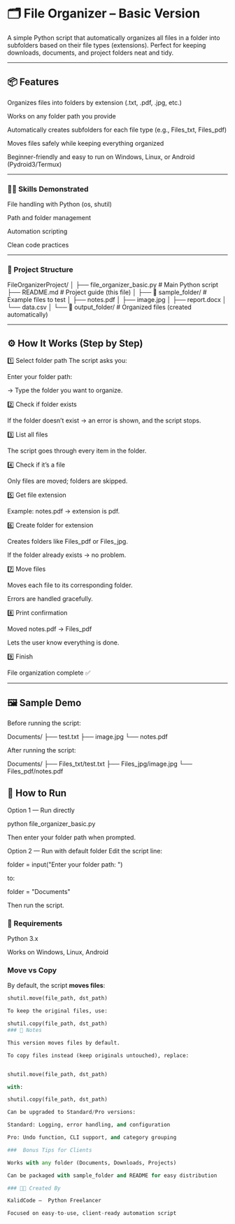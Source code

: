 # 🗂️ File Organizer – Basic Version

A simple Python script that automatically organizes all files in a folder into subfolders based on their file types (extensions). Perfect for keeping downloads, documents, and project folders neat and tidy.


---

## 📦 Features

Organizes files into folders by extension (.txt, .pdf, .jpg, etc.)

Works on any folder path you provide

Automatically creates subfolders for each file type (e.g., Files_txt, Files_pdf)

Moves files safely while keeping everything organized

Beginner-friendly and easy to run on Windows, Linux, or Android (Pydroid3/Termux)



---

### 🧑‍💻 Skills Demonstrated

File handling with Python (os, shutil)

Path and folder management

Automation scripting

Clean code practices



---

### 📁 Project Structure

FileOrganizerProject/
│
├── file_organizer_basic.py      # Main Python script
├── README.md                    # Project guide (this file)
│
├── 📁 sample_folder/            # Example files to test
│   ├── notes.pdf
│   ├── image.jpg
│   ├── report.docx
│   └── data.csv
│
└── 📁 output_folder/            # Organized files (created automatically)


---

## ⚙️ How It Works (Step by Step)

1️⃣ Select folder path
The script asks you:

Enter your folder path:

→ Type the folder you want to organize.

2️⃣ Check if folder exists

If the folder doesn’t exist → an error is shown, and the script stops.


3️⃣ List all files

The script goes through every item in the folder.


4️⃣ Check if it’s a file

Only files are moved; folders are skipped.


5️⃣ Get file extension

Example: notes.pdf → extension is pdf.


6️⃣ Create folder for extension

Creates folders like Files_pdf or Files_jpg.

If the folder already exists → no problem.


7️⃣ Move files

Moves each file to its corresponding folder.

Errors are handled gracefully.


8️⃣ Print confirmation

Moved notes.pdf -> Files_pdf

Lets the user know everything is done.


9️⃣ Finish

File organization complete ✅


---

## 🖼️ Sample Demo

Before running the script:

Documents/
 ├── test.txt
 ├── image.jpg
 └── notes.pdf

After running the script:

Documents/
 ├── Files_txt/test.txt
 ├── Files_jpg/image.jpg
 └── Files_pdf/notes.pdf
## 🚀 How to Run

Option 1 — Run directly

python file_organizer_basic.py

Then enter your folder path when prompted.

Option 2 — Run with default folder
Edit the script line:

folder = input("Enter your folder path: ")

to:

folder = "Documents"

Then run the script.


### 🧰 Requirements

Python 3.x

Works on Windows, Linux, Android 


### Move vs Copy

By default, the script **moves files**:

```python
shutil.move(file_path, dst_path)

To keep the original files, use:

shutil.copy(file_path, dst_path)
### 🧩 Notes

This version moves files by default.

To copy files instead (keep originals untouched), replace:


shutil.move(file_path, dst_path)

with:

shutil.copy(file_path, dst_path)

Can be upgraded to Standard/Pro versions:

Standard: Logging, error handling, and configuration

Pro: Undo function, CLI support, and category grouping

###  Bonus Tips for Clients

Works with any folder (Documents, Downloads, Projects)

Can be packaged with sample_folder and README for easy distribution

### 🧑‍💻 Created By

KalidCode –  Python Freelancer

Focused on easy-to-use, client-ready automation script